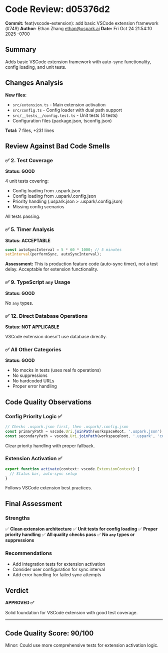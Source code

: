 # Code Review: d05376d2

**Commit:** feat(vscode-extension): add basic VSCode extension framework (#749)
**Author:** Ethan Zhang <ethan@uspark.ai>
**Date:** Fri Oct 24 21:54:10 2025 -0700

## Summary

Adds basic VSCode extension framework with auto-sync functionality, config loading, and unit tests.

## Changes Analysis

**New files:**
- `src/extension.ts` - Main extension activation
- `src/config.ts` - Config loader with dual path support
- `src/__tests__/config.test.ts` - Unit tests (4 tests)
- Configuration files (package.json, tsconfig.json)

**Total:** 7 files, +231 lines

## Review Against Bad Code Smells

### ✅ 2. Test Coverage
**Status: GOOD**

4 unit tests covering:
- Config loading from .uspark.json
- Config loading from .uspark/.config.json
- Priority handling (.uspark.json > .uspark/.config.json)
- Missing config scenarios

All tests passing.

### ✅ 5. Timer Analysis
**Status: ACCEPTABLE**

```typescript
const autoSyncInterval = 5 * 60 * 1000; // 5 minutes
setInterval(performSync, autoSyncInterval);
```

**Assessment:** This is production feature code (auto-sync timer), not a test delay. Acceptable for extension functionality.

### ✅ 9. TypeScript `any` Usage
**Status: GOOD**

No `any` types.

### ✅ 12. Direct Database Operations
**Status: NOT APPLICABLE**

VSCode extension doesn't use database directly.

### ✅ All Other Categories
**Status: GOOD**

- No mocks in tests (uses real fs operations)
- No suppressions
- No hardcoded URLs
- Proper error handling

## Code Quality Observations

### Config Priority Logic ✅

```typescript
// Checks .uspark.json first, then .uspark/.config.json
const primaryPath = vscode.Uri.joinPath(workspaceRoot, '.uspark.json');
const secondaryPath = vscode.Uri.joinPath(workspaceRoot, '.uspark', 'config.json');
```

Clear priority handling with proper fallback.

### Extension Activation ✅

```typescript
export function activate(context: vscode.ExtensionContext) {
  // Status bar, auto-sync setup
}
```

Follows VSCode extension best practices.

## Final Assessment

### Strengths
✅ **Clean extension architecture**
✅ **Unit tests for config loading**
✅ **Proper priority handling**
✅ **All quality checks pass**
✅ **No `any` types or suppressions**

### Recommendations
- Add integration tests for extension activation
- Consider user configuration for sync interval
- Add error handling for failed sync attempts

## Verdict

**APPROVED ✅**

Solid foundation for VSCode extension with good test coverage.

---

## Code Quality Score: 90/100

Minor: Could use more comprehensive tests for extension activation logic.
